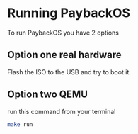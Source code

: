 # Running PaybackOS
To run PaybackOS you have 2 options

## Option one real hardware
Flash the ISO to the USB and try to boot it.
## Option two QEMU
run this command from your terminal
```bash
make run
```